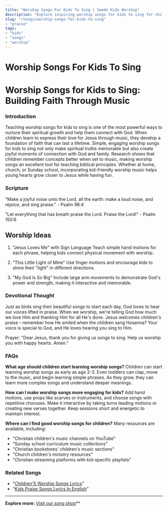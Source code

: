 ```yaml
---
title: "Worship Songs For Kids To Sing | Seeds Kids Worship"
description: "Explore inspiring worship songs for kids to sing for children's worship and faith development. Biblical music resources for families and ministry."
slug: "/songs/worship-songs-for-kids-to-sing"
- "praise"
tags:
- "kids"
- "songs"
- "worship"
---
```


# Worship Songs For Kids To Sing

# Worship Songs for Kids to Sing: Building Faith Through Music

### Introduction
Teaching worship songs for kids to sing is one of the most powerful ways to nurture their spiritual growth and help them connect with God. When children learn to express their love for Jesus through music, they develop a foundation of faith that can last a lifetime. Simple, engaging worship songs for kids to sing not only make spiritual truths memorable but also create joyful moments of connection with God and family. Research shows that children remember concepts better when set to music, making worship songs an excellent tool for teaching biblical principles. Whether at home, church, or Sunday school, incorporating kid-friendly worship music helps young hearts grow closer to Jesus while having fun.

### Scripture
"Make a joyful noise unto the Lord, all the earth: make a loud noise, and rejoice, and sing praise." - Psalm 98:4

"Let everything that has breath praise the Lord. Praise the Lord!" - Psalm 150:6

## Worship Ideas
1. "Jesus Loves Me" with Sign Language
Teach simple hand motions for each phrase, helping kids connect physical movement with worship.

2. "This Little Light of Mine"
Use finger motions and encourage kids to shine their "light" in different directions.

3. "My God Is So Big"
Include large arm movements to demonstrate God's power and strength, making it interactive and memorable.

### Devotional Thought
Just as birds sing their beautiful songs to start each day, God loves to hear our voices lifted in praise. When we worship, we're telling God how much we love Him and thanking Him for all He's done. Jesus welcomes children's praise – remember how He smiled when the children sang Hosanna? Your voice is special to God, and He loves hearing you sing to Him.

Prayer: "Dear Jesus, thank you for giving us songs to sing. Help us worship you with happy hearts. Amen."

### FAQs
**What age should children start learning worship songs?**
Children can start learning worship songs as early as age 2-3. Even toddlers can clap, move to the music, and begin learning simple phrases. As they grow, they can learn more complex songs and understand deeper meanings.

**How can I make worship songs more engaging for kids?**
Add hand motions, use props like scarves or instruments, and choose songs with repetitive choruses. Make it interactive by taking turns leading motions or creating new verses together. Keep sessions short and energetic to maintain interest.

**Where can I find good worship songs for children?**
Many resources are available, including:
- "Christian children's music channels on YouTube"
- "Sunday school curriculum music collections"
- "Christian bookstores' children's music sections"
- "Church children's ministry resources"
- "Christian streaming platforms with kid-specific playlists"

### Related Songs

- "[Children'S Worship Songs Lyrics](/songs/children-s-worship-songs-lyrics/)"
- "[Kids Praise Songs Lyrics In English](/songs/kids-praise-songs-lyrics-in-english/)"

---

**Explore more:** [Visit our song shop](https://seedskidsworship.com/shop)**

<!-- Schema Markup -->
<script type="application/ld+json">
{
  "@context": "https://schema.org",
  "@type": "MusicRecording",
  "name": "Worship Songs For Kids To Sing",
  "byArtist": {
    "@type": "MusicGroup",
    "name": "Seeds Kids Worship"
  },
  "isFamilyFriendly": true,
  "url": "https://seedskidsworship.com/songs/worship-songs-for-kids-to-sing/"
}
</script>
